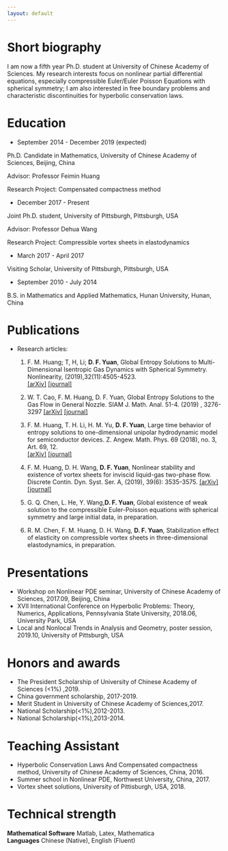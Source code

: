 ```yaml
---
layout: default
---
```


# Short biography

I am now a fifth year Ph.D. student at University of Chinese Academy of Sciences. My research interests focus on nonlinear partial differential equations, especially compressible Euler/Euler Poisson Equations with spherical symmetry; I am also interested in free boundary problems and characteristic discontinuities for hyperbolic conservation laws.

# Education

* September 2014 - December 2019 (expected)  

Ph.D. Candidate in Mathematics, University of Chinese Academy of Sciences, Beijing, China

Advisor: Professor Feimin Huang

Research Project: Compensated compactness method

* December 2017 - Present  

Joint Ph.D. student, University of Pittsburgh, Pittsburgh, USA

Advisor: Professor Dehua Wang

Research Project: Compressible vortex sheets in elastodynamics

* March 2017 - April 2017

Visiting Scholar, University of Pittsburgh, Pittsburgh, USA 

* September 2010 - July 2014 

B.S. in Mathematics and Applied Mathematics, Hunan University, Hunan, China

# Publications


* Research articles:  

   1. F. M. Huang; T, H, Li;  **D. F. Yuan**, Global Entropy Solutions to Multi-Dimensional Isentropic Gas Dynamics with Spherical Symmetry. Nonlinearity, (2019),32(11):4505-4523.    
   [[arXiv]](https://arxiv.org/abs/1711.04430) [[journal]]( https://doi.org/10.1088/1361-6544/ab31ce) 
   
   2.	W. T. Cao, F. M. Huang, D. F. Yuan, Global Entropy Solutions to the Gas Flow in General Nozzle. SIAM J. Math. Anal. 51-4. (2019) , 3276-3297
   [[arXiv]](https://arxiv.org/abs/1903.04010) [[journal]](https://doi.org/10.1137/19M1249436)
    
   3.	F. M. Huang, T. H. Li, H. M. Yu, **D. F. Yuan**, Large time behavior of entropy solutions to one-dimensional unipolar hydrodynamic model for semiconductor devices. Z. Angew. Math. Phys. 69 (2018), no. 3, Art. 69, 12.  
   [[arXiv]](https://arxiv.org/abs/1711.05870) [[journal]](https://doi.org/10.1007/s00033-018-0968-z)  
  
   4. F. M. Huang, D. H. Wang, **D. F. Yuan**, Nonlinear stability and existence of vortex sheets for inviscid liquid-gas two-phase flow. Discrete Contin. Dyn. Syst. Ser. A, (2019), 39(6): 3535-3575.
      [[arXiv]](https://arxiv.org/abs/1808.05905) [[journal]](https://www.aimsciences.org/article/doi/10.3934/dcds.2019146)   
      
   5.	G. Q. Chen, L. He, Y. Wang,**D. F. Yuan**, Global existence of weak solution to the compressible Euler-Poisson equations with spherical symmetry and large initial data, in preparation.
   
   6. R. M. Chen, F. M. Huang, D. H. Wang, **D. F. Yuan**, Stabilization effect of elasticity on compressible vortex sheets in three-dimensional elastodynamics, in preparation.  

# Presentations
* Workshop on Nonlinear PDE seminar, University of Chinese Academy of Sciences,
2017.09, Beijing, China
* XVII International Conference on Hyperbolic Problems: Theory, Numerics, Applications, Pennsylvania State University, 
2018.06, University Park, USA
* Local and Nonlocal Trends in Analysis and Geometry, poster session,
2019.10, University of Pittsburgh, USA

# Honors and awards

* The President Scholarship of University of Chinese Academy of Sciences (<1%) ,2019.
* China government scholarship, 2017-2019.
* Merit Student in University of Chinese Academy of Sciences,2017.
* National Scholarship(<1%),2012-2013.
* National Scholarship(<1%),2013-2014.

# Teaching Assistant
*  Hyperbolic Conservation Laws And Compensated compactness method, University of Chinese Academy of Sciences, China, 2016.
*  Summer school in Nonlinear PDE, Northwest University, China, 2017.
*  Vortex sheet solutions, University of Pittisburgh, USA, 2018.

# Technical strength
 
**Mathematical Software** Matlab, Latex, Mathematica     
**Languages**             Chinese (Native), English (Fluent)

